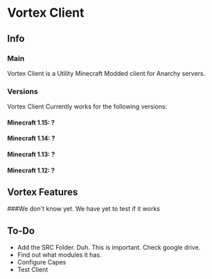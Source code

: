 # Vortex Client
## Info
### Main
Vortex Client is a Utility Minecraft Modded client for Anarchy servers.
### Versions
Vortex Client Currently works for the following versions: 
#### Minecraft 1.15: ?
#### Minecraft 1.14: ?
#### Minecraft 1.13: ?
#### Minecraft 1.12: ?
## Vortex Features 
###We don't know yet. We have yet to test if it works
## To-Do
* Add the SRC Folder. Duh. This is important. Check google drive.
* Find out what modules it has.
* Configure Capes
* Test Client

